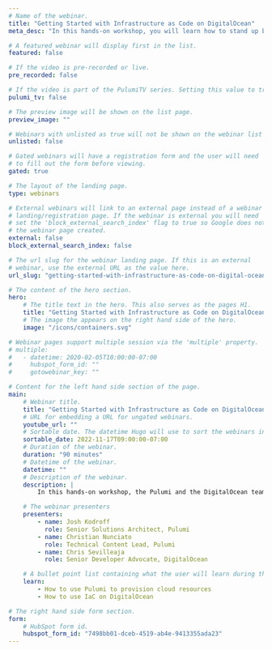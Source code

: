 ```yaml
---
# Name of the webinar.
title: "Getting Started with Infrastructure as Code on DigitalOcean"
meta_desc: "In this hands-on workshop, you will learn how to stand up basic services using Infrastructure as Code through a series of hands-on labs."

# A featured webinar will display first in the list.
featured: false

# If the video is pre-recorded or live.
pre_recorded: false

# If the video is part of the PulumiTV series. Setting this value to true will list the video in the "PulumiTV" section.
pulumi_tv: false

# The preview image will be shown on the list page.
preview_image: ""

# Webinars with unlisted as true will not be shown on the webinar list
unlisted: false

# Gated webinars will have a registration form and the user will need
# to fill out the form before viewing.
gated: true

# The layout of the landing page.
type: webinars

# External webinars will link to an external page instead of a webinar
# landing/registration page. If the webinar is external you will need
# set the 'block_external_search_index' flag to true so Google does not index
# the webinar page created.
external: false
block_external_search_index: false

# The url slug for the webinar landing page. If this is an external
# webinar, use the external URL as the value here.
url_slug: "getting-started-with-infrastructure-as-code-on-digital-ocean"

# The content of the hero section.
hero:
    # The title text in the hero. This also serves as the pages H1.
    title: "Getting Started with Infrastructure as Code on DigitalOcean"
    # The image the appears on the right hand side of the hero.
    image: "/icons/containers.svg"

# Webinar pages support multiple session via the 'multiple' property.
# multiple:
#   - datetime: 2020-02-05T10:00:00-07:00
#     hubspot_form_id: ""
#     gotowebinar_key: ""

# Content for the left hand side section of the page.
main:
    # Webinar title.
    title: "Getting Started with Infrastructure as Code on DigitalOcean"
    # URL for embedding a URL for ungated webinars.
    youtube_url: ""
    # Sortable date. The datetime Hugo will use to sort the webinars in date order.
    sortable_date: 2022-11-17T09:00:00-07:00
    # Duration of the webinar.
    duration: "90 minutes"
    # Datetime of the webinar.
    datetime: ""
    # Description of the webinar.
    description: |
        In this hands-on workshop, the Pulumi and the DigitalOcean teams will show you how to stand up basic services using Infrastructure as Code (IaC) through a series of hands-on labs.

    # The webinar presenters
    presenters:
        - name: Josh Kodroff
          role: Senior Solutions Architect, Pulumi
        - name: Christian Nunciato
          role: Technical Content Lead, Pulumi
        - name: Chris Sevilleaja
          role: Senior Developer Advocate, DigitalOcean

    # A bullet point list containing what the user will learn during the webinar.
    learn:
        - How to use Pulumi to provision cloud resources
        - How to use IaC on DigitalOcean

# The right hand side form section.
form:
    # HubSpot form id.
    hubspot_form_id: "7498bb01-dceb-4519-ab4e-9413355ada23"
---
```

